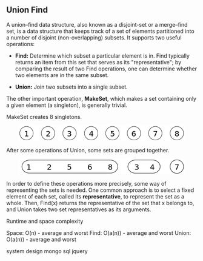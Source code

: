 
## Union Find

A union–find data structure, also known as a disjoint-set or a merge–find set, is a data structure that keeps track of a set of elements partitioned into a number of disjoint (non-overlapping) subsets. It supports two useful operations:

- **Find:** Determine which subset a particular element is in. Find typically returns an item from this set that serves as its "representative"; by comparing the result of two Find operations, one can determine whether two elements are in the same subset.

- **Union:** Join two subsets into a single subset.

The other important operation, **MakeSet**, which makes a set containing only a given element (a singleton), is generally trivial.

MakeSet creates 8 singletons.

<p align="center">
<img src="images/makeset.png" width="440" />
</p>

After some operations of Union, some sets are grouped together.

<p align="center">
<img src="images/union.png" width="440" />
</p>

In order to define these operations more precisely, some way of representing the sets is needed. One common approach is to select a fixed element of each set, called its **representative**, to represent the set as a whole. Then, Find(x) returns the representative of the set that x belongs to, and Union takes two set representatives as its arguments.



Runtime and space complexity

Space: O(n) - average and worst
Find: O(a(n)) - average and worst
Union: O(a(n)) - average and worst



system design
mongo
sql
jquery
